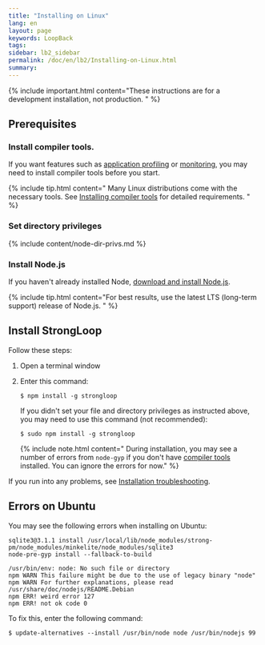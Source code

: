 ```yaml
---
title: "Installing on Linux"
lang: en
layout: page
keywords: LoopBack
tags:
sidebar: lb2_sidebar
permalink: /doc/en/lb2/Installing-on-Linux.html
summary:
---
```


{% include important.html content="These instructions are for a development installation, not production.
" %}

## Prerequisites

### Install compiler tools.

If you want features such as [application profiling](https://docs.strongloop.com/display/SLC/Profiling) or [monitoring](https://docs.strongloop.com/display/SLC/Monitoring-app-metrics), you may need to install compiler tools before you start.  

{% include tip.html content="
Many Linux distributions come with the necessary tools. See [Installing compiler tools](Installing-compiler-tools.html#linux) for detailed requirements.
" %}

### Set directory privileges

{% include content/node-dir-privs.md %}

### Install Node.js

If you haven't already installed Node, [download and install Node.js](http://nodejs.org/en/download).

{% include tip.html content="For best results, use the latest LTS (long-term support) release of Node.js.
" %}  

## Install StrongLoop  

Follow these steps:

1.  Open a terminal window

2.  Enter this command:

    `$ npm install -g strongloop`

    If you didn't set your file and directory privileges as instructed above, you may need to use this command (not recommended):

    `$ sudo npm install -g strongloop`

    {% include note.html content="
    During installation, you may see a number of errors from `node-gyp` if you don't have [compiler tools](Installing-compiler-tools.html) installed. You can ignore the errors for now."
    %}

If you run into any problems, see [Installation troubleshooting](/doc/{{page.lang}}/lb2/Installation-troubleshooting.html).

## Errors on Ubuntu

You may see the following errors when installing on Ubuntu:

```
sqlite3@3.1.1 install /usr/local/lib/node_modules/strong-pm/node_modules/minkelite/node_modules/sqlite3
node-pre-gyp install --fallback-to-build

/usr/bin/env: node: No such file or directory
npm WARN This failure might be due to the use of legacy binary "node"
npm WARN For further explanations, please read
/usr/share/doc/nodejs/README.Debian
npm ERR! weird error 127
npm ERR! not ok code 0
```

To fix this, enter the following command:

`$ update-alternatives --install /usr/bin/node node /usr/bin/nodejs 99`
